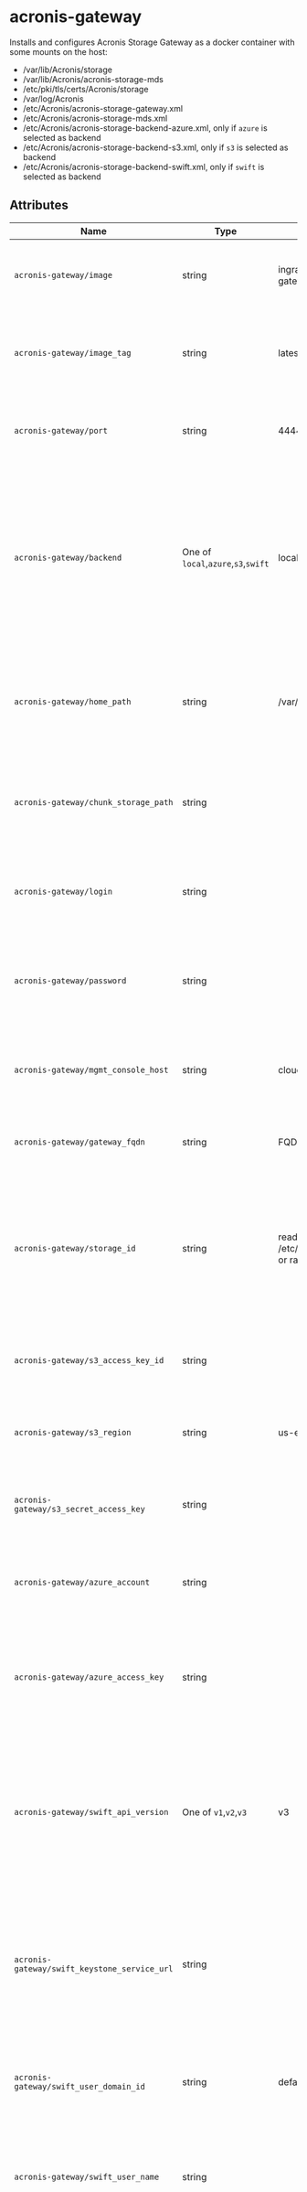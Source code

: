 # acronis-gateway
Installs and configures Acronis Storage Gateway as a docker container with some mounts on the host:
- /var/lib/Acronis/storage
- /var/lib/Acronis/acronis-storage-mds
- /etc/pki/tls/certs/Acronis/storage
- /var/log/Acronis
- /etc/Acronis/acronis-storage-gateway.xml
- /etc/Acronis/acronis-storage-mds.xml
- /etc/Acronis/acronis-storage-backend-azure.xml, only if `azure` is selected as backend
- /etc/Acronis/acronis-storage-backend-s3.xml, only if `s3` is selected as backend
- /etc/Acronis/acronis-storage-backend-swift.xml, only if `swift` is selected as backend

## Attributes

| Name | Type | Default | Description | Required |
|------|------|---------|-------------|----------|
| `acronis-gateway/image` | string | ingrammicro/acronis-gateway:latest | Docker image with Acronis Gateway software to use | optional |
| `acronis-gateway/image_tag` | string | latest | Specific tag for Docker image with Acronis Gateway software to use | optional |
| `acronis-gateway/port` | string | 44445 | Port on which Acronis Storage Gateway will be listening | required |
| `acronis-gateway/backend` | One of `local`,`azure`,`s3`,`swift` | local | Storage Backend where Acronis Storage Gateway will store your backup: a `local` directory in the machine or an `azure`, `s3` or (OpenStack) `swift` account | optional |
| `acronis-gateway/home_path` | string | /var/lib/Acronis/storage | Path at the storage backend on which Acronis Storage Gateway will store your files | required if backend is `azure`, `s3` or `swift` |
| `acronis-gateway/chunk_storage_path` | string |  | Path at the storage backend on which Acronis Storage Gateway will store chunks | required if backend is `s3` or `swift` |
| `acronis-gateway/login` | string |  | The login for your administrator account in Acronis Backup Cloud | required |
| `acronis-gateway/password` | string |  | The password for your administrator account in Acronis Backup Cloud | required |
| `acronis-gateway/mgmt_console_host` | string | cloud.acronis.com | The web address of the Acronis Backup Cloud management console | optional |
| `acronis-gateway/gateway_fqdn` | string | FQDN for the server | The public DNS name or public IP of the gateway | optional |
| `acronis-gateway/storage_id` | string | read from /etc/Acronis/storage_id or randomly generated | A unique name for the storage that will be desplayed on the Storage tab of the Acronis Backup Cloud management console | optional |
| `acronis-gateway/s3_access_key_id` | string |  | The Access Key ID for the S3 account to use as backend | required if backend is `s3` |
| `acronis-gateway/s3_region` | string | us-east-1 | The S3 region for the S3 account to use as backend | optional |
| `acronis-gateway/s3_secret_access_key` | string |  | The Secret Access Key for the S3 account to use as backend | required if backend is `s3` |
| `acronis-gateway/azure_account` | string |  | The name of the Microsoft Azure account to use as backend | required if backend is `azure` |
| `acronis-gateway/azure_access_key` | string |  | The secondary access key for the Microsoft Azure account to use as backend | required if backend is `azure` |
| `acronis-gateway/swift_api_version` | One of `v1`,`v2`,`v3` | v3 | The API version used by the Keystone identity service providing access to the OpenStack Swift account to use as backend | optional |
| `acronis-gateway/swift_keystone_service_url` | string |  | The URL for the Keystone identity service providing access to the OpenStack Swift account to use as backend | required if backend is `swift` |
| `acronis-gateway/swift_user_domain_id` | string | default | The domain ID for the user of the OpenStack Swift account to use as backend | optional |
| `acronis-gateway/swift_user_name` | string |  | The name for the user of the OpenStack Swift account to use as backend | required if backend is `swift` |
| `acronis-gateway/swift_password` | string |  | The password for the user of the OpenStack Swift account to use as backend | required if backend is `swift` |
| `acronis-gateway/swift_project_domain_id` | string | default | The domain ID for the project of the OpenStack Swift account to use as backend | optional |
| `acronis-gateway/swift_project_name` | string |  | The domain ID for the project of the OpenStack Swift account to use as backend | required if backend is `swift` |
